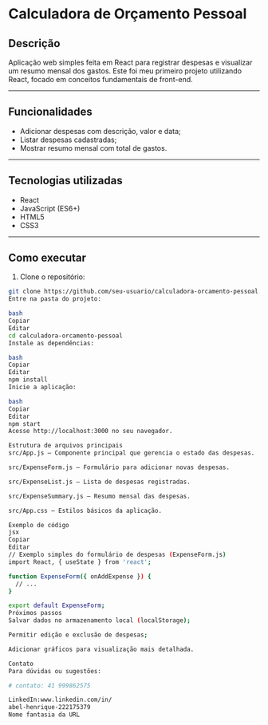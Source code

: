 # Calculadora de Orçamento Pessoal

## Descrição

Aplicação web simples feita em React para registrar despesas e visualizar um resumo mensal dos gastos. Este foi meu primeiro projeto utilizando React, focado em conceitos fundamentais de front-end.

---

## Funcionalidades

- Adicionar despesas com descrição, valor e data;
- Listar despesas cadastradas;
- Mostrar resumo mensal com total de gastos.

---

## Tecnologias utilizadas

- React
- JavaScript (ES6+)
- HTML5
- CSS3

---

## Como executar

1. Clone o repositório:

```bash
git clone https://github.com/seu-usuario/calculadora-orcamento-pessoal.git
Entre na pasta do projeto:

bash
Copiar
Editar
cd calculadora-orcamento-pessoal
Instale as dependências:

bash
Copiar
Editar
npm install
Inicie a aplicação:

bash
Copiar
Editar
npm start
Acesse http://localhost:3000 no seu navegador.

Estrutura de arquivos principais
src/App.js — Componente principal que gerencia o estado das despesas.

src/ExpenseForm.js — Formulário para adicionar novas despesas.

src/ExpenseList.js — Lista de despesas registradas.

src/ExpenseSummary.js — Resumo mensal das despesas.

src/App.css — Estilos básicos da aplicação.

Exemplo de código
jsx
Copiar
Editar
// Exemplo simples do formulário de despesas (ExpenseForm.js)
import React, { useState } from 'react';

function ExpenseForm({ onAddExpense }) {
  // ...
}

export default ExpenseForm;
Próximos passos
Salvar dados no armazenamento local (localStorage);

Permitir edição e exclusão de despesas;

Adicionar gráficos para visualização mais detalhada.

Contato
Para dúvidas ou sugestões:

# contato: 41 999862575

LinkedIn:www.linkedin.com/in/
abel-henrique-222175379
Nome fantasia da URL

